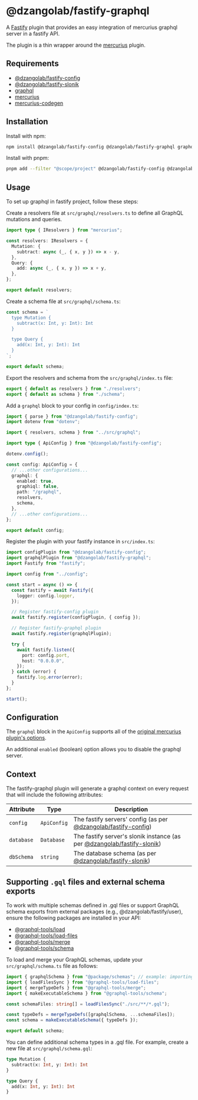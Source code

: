# @dzangolab/fastify-graphql

A [Fastify](https://github.com/fastify/fastify) plugin that provides an easy integration of mercurius graphql server in a fastify API.

The plugin is a thin wrapper around the [mercurius](https://mercurius.dev/#/) plugin.

## Requirements

* [@dzangolab/fastify-config](../config/)
* [@dzangolab/fastify-slonik](../slonik/)
* [graphql](https://github.com/graphql/graphql-js)
* [mercurius](https://mercurius.dev/#/)
* [mercurius-codegen](https://github.com/mercurius-js/mercurius-typescript)

## Installation

Install with npm:

```bash
npm install @dzangolab/fastify-config @dzangolab/fastify-graphql graphql mercurius mercurius-codegen
```

Install with pnpm:

```bash
pnpm add --filter "@scope/project" @dzangolab/fastify-config @dzangolab/fastify-graphql graphql mercurius mercurius-codegen
```

## Usage
To set up graphql in fastify project, follow these steps:

Create a resolvers file at `src/graphql/resolvers.ts` to define all GraphQL mutations and queries.

```typescript
import type { IResolvers } from "mercurius";

const resolvers: IResolvers = {
  Mutation: {
    subtract: async (_, { x, y }) => x - y,
  },
  Query: {
    add: async (_, { x, y }) => x + y,
  },
};

export default resolvers;
```

Create a schema file at `src/graphql/schema.ts`:

```typescript
const schema = `
  type Mutation {
    subtract(x: Int, y: Int): Int
  }

  type Query {
    add(x: Int, y: Int): Int
  }
`;

export default schema;
```

Export the resolvers and schema from the `src/graphql/index.ts` file:

```typescript
export { default as resolvers } from "./resolvers";
export { default as schema } from "./schema";
```

Add a `graphql` block to your config in `config/index.ts`:

```typescript
import { parse } from "@dzangolab/fastify-config";
import dotenv from "dotenv";

import { resolvers, schema } from "../src/graphql";

import type { ApiConfig } from "@dzangolab/fastify-config";

dotenv.config();

const config: ApiConfig = {
  // ...other configurations...
  graphql: {
    enabled: true,
    graphiql: false,
    path: "/graphql",
    resolvers,
    schema,
  },
  // ...other configurations...
};

export default config;
```

Register the plugin with your fastify instance in `src/index.ts`:

```typescript
import configPlugin from "@dzangolab/fastify-config";
import graphqlPlugin from "@dzangolab/fastify-graphql";
import Fastify from "fastify";

import config from "../config";

const start = async () => {
  const fastify = await Fastify({
    logger: config.logger,
  });

  // Register fastify-config plugin
  await fastify.register(configPlugin, { config });

  // Register fastify-graphql plugin
  await fastify.register(graphqlPlugin);

  try {
    await fastify.listen({
      port: config.port,
      host: "0.0.0.0",
    });
  } catch (error) {
    fastify.log.error(error);
  }
};

start();

```

## Configuration

The `graphql` block in the `ApiConfig` supports all of the [original mercurius plugin's options](https://mercurius.dev/#/docs/api/options?id=plugin-options).

An additional `enabled` (boolean) option allows you to disable the graphql server.

## Context

The fastify-graphql plugin will generate a graphql context on every request that will include the following attributes:

| Attribute  | Type | Description |
|------------|------|-------------|
| `config`   | `ApiConfig` | The fastify servers' config (as per [@dzangolab/fastify-config](../config/)) |
| `database` | `Database`  | The fastify server's slonik instance (as per [@dzangolab/fastify-slonik](../slonik/)) |
| `dbSchema` | `string` | The database schema (as per [@dzangolab/fastify-slonik](../slonik/)) |

## Supporting `.gql` files and external schema exports
 To work with multiple schemas defined in .gql files or support GraphQL schema exports from external packages (e.g., @dzangolab/fastify/user), ensure the following packages are installed in your API:

* [@graphql-tools/load](https://github.com/ardatan/graphql-tools/tree/master/packages/load)
* [@graphql-tools/load-files](https://github.com/ardatan/graphql-tools/tree/master/packages/load-files)
* [@graphql-tools/merge](https://github.com/ardatan/graphql-tools/tree/master/packages/merge)
* [@graphql-tools/schema](https://github.com/ardatan/graphql-tools/tree/master/packages/schema)

To load and merge your GraphQL schemas, update your `src/graphql/schema.ts` file as follows:

```typescript
import { graphqlSchema } from "@package/schemas"; // example: importing schemas from external packages
import { loadFilesSync } from "@graphql-tools/load-files";
import { mergeTypeDefs } from "@graphql-tools/merge";
import { makeExecutableSchema } from "@graphql-tools/schema";

const schemaFiles: string[] = loadFilesSync("./src/**/*.gql");

const typeDefs = mergeTypeDefs([graphqlSchema, ...schemaFiles]);
const schema = makeExecutableSchema({ typeDefs });

export default schema;

```
You can define additional schema types in a .gql file. For example, create a new file at `src/graphql/schema.gql`:

```graphql
type Mutation {
  subtract(x: Int, y: Int): Int
}

type Query {
  add(x: Int, y: Int): Int
}
```